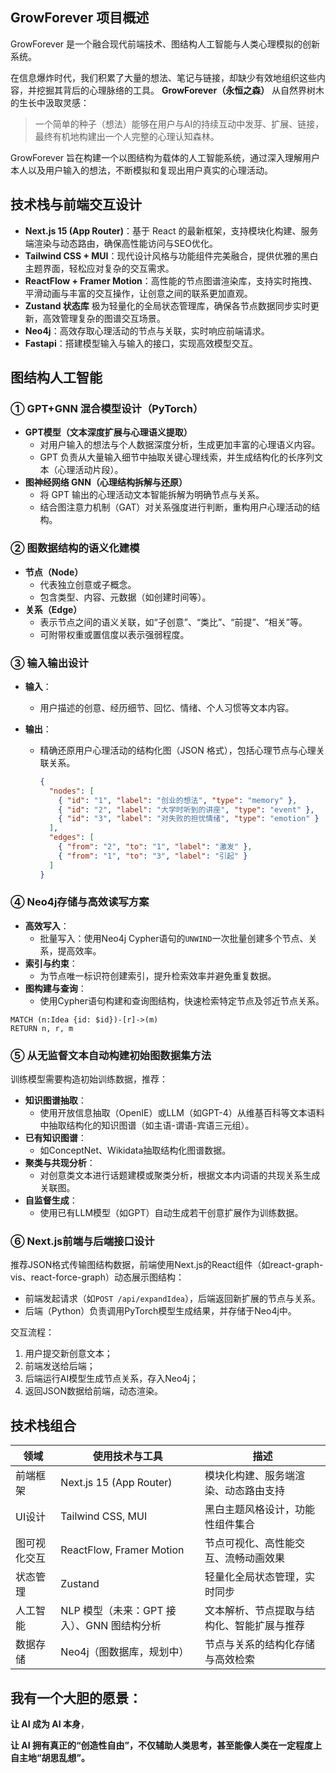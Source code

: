## GrowForever 项目概述
GrowForever 是一个融合现代前端技术、图结构人工智能与人类心理模拟的创新系统。

在信息爆炸时代，我们积累了大量的想法、笔记与链接，却缺少有效地组织这些内容，并挖掘其背后的心理脉络的工具。
 **GrowForever（永恒之森）** 从自然界树木的生长中汲取灵感：

> 一个简单的种子（想法）能够在用户与AI的持续互动中发芽、扩展、链接，最终有机地构建出一个人完整的心理认知森林。

GrowForever 旨在构建一个以图结构为载体的人工智能系统，通过深入理解用户本人以及用户输入的想法，不断模拟和复现出用户真实的心理活动。


## 技术栈与前端交互设计

- **Next.js 15 (App Router)**：基于 React 的最新框架，支持模块化构建、服务端渲染与动态路由，确保高性能访问与SEO优化。
- **Tailwind CSS + MUI**：现代设计风格与功能组件完美融合，提供优雅的黑白主题界面，轻松应对复杂的交互需求。
- **ReactFlow + Framer Motion**：高性能的节点图谱渲染库，支持实时拖拽、平滑动画与丰富的交互操作，让创意之间的联系更加直观。
- **Zustand 状态库**
  极为轻量化的全局状态管理库，确保各节点数据同步实时更新，高效管理复杂的图谱交互场景。
- **Neo4j**：高效存取心理活动的节点与关联，实时响应前端请求。
- **Fastapi**：搭建模型输入与输入的接口，实现高效模型交互。


## 图结构人工智能

### ① GPT+GNN 混合模型设计（PyTorch）

- **GPT模型（文本深度扩展与心理语义提取）**
  - 对用户输入的想法与个人数据深度分析，生成更加丰富的心理语义内容。
  - GPT 负责从大量输入细节中抽取关键心理线索，并生成结构化的长序列文本（心理活动片段）。
- **图神经网络 GNN（心理结构拆解与还原）**
  - 将 GPT 输出的心理活动文本智能拆解为明确节点与关系。
  - 结合图注意力机制（GAT）对关系强度进行判断，重构用户心理活动的结构。



### ② 图数据结构的语义化建模

- **节点（Node）**
  - 代表独立创意或子概念。
  - 包含类型、内容、元数据（如创建时间等）。
- **关系（Edge）**
  - 表示节点之间的语义关联，如“子创意”、“类比”、“前提”、“相关”等。
  - 可附带权重或置信度以表示强弱程度。



### ③ 输入输出设计

- **输入**：

  - 用户描述的创意、经历细节、回忆、情绪、个人习惯等文本内容。

- **输出**：

  - 精确还原用户心理活动的结构化图（JSON 格式），包括心理节点与心理关联关系。

    ```json
    {
      "nodes": [
        { "id": "1", "label": "创业的想法", "type": "memory" },
        { "id": "2", "label": "大学时听到的讲座", "type": "event" },
        { "id": "3", "label": "对失败的担忧情绪", "type": "emotion" }
      ],
      "edges": [
        { "from": "2", "to": "1", "label": "激发" },
        { "from": "1", "to": "3", "label": "引起" }
      ]
    }
    ```



### ④ Neo4j存储与高效读写方案

- **高效写入**：
  - 批量写入：使用Neo4j Cypher语句的`UNWIND`一次批量创建多个节点、关系，提高效率。
- **索引与约束**：
  - 为节点唯一标识符创建索引，提升检索效率并避免重复数据。
- **图构建与查询**：
  - 使用Cypher语句构建和查询图结构，快速检索特定节点及邻近节点关系。

```
MATCH (n:Idea {id: $id})-[r]->(m)
RETURN n, r, m
```



### ⑤ 从无监督文本自动构建初始图数据集方法

训练模型需要构造初始训练数据，推荐：

- **知识图谱抽取**：
  - 使用开放信息抽取（OpenIE）或LLM（如GPT-4）从维基百科等文本语料中抽取结构化的知识图谱（如主语-谓语-宾语三元组）。
- **已有知识图谱**：
  - 如ConceptNet、Wikidata抽取结构化图谱数据。
- **聚类与共现分析**：
  - 对创意类文本进行话题建模或聚类分析，根据文本内词语的共现关系生成关联图。
- **自监督生成**：
  - 使用已有LLM模型（如GPT）自动生成若干创意扩展作为训练数据。



### ⑥ Next.js前端与后端接口设计

推荐JSON格式传输图结构数据，前端使用Next.js的React组件（如react-graph-vis、react-force-graph）动态展示图结构：

- 前端发起请求（如`POST /api/expandIdea`），后端返回新扩展的节点与关系。
- 后端（Python）负责调用PyTorch模型生成结果，并存储于Neo4j中。

交互流程：

1. 用户提交新创意文本；
2. 前端发送给后端；
3. 后端运行AI模型生成节点关系，存入Neo4j；
4. 返回JSON数据给前端，动态渲染。

## 技术栈组合

| 领域         | 使用技术与工具                             | 描述                                       |
| ------------ | ------------------------------------------ | ------------------------------------------ |
| 前端框架     | Next.js 15 (App Router)                    | 模块化构建、服务端渲染、动态路由支持       |
| UI设计       | Tailwind CSS, MUI                          | 黑白主题风格设计，功能性组件集合           |
| 图可视化交互 | ReactFlow, Framer Motion                   | 节点可视化、高性能交互、流畅动画效果       |
| 状态管理     | Zustand                                    | 轻量化全局状态管理，实时同步               |
| 人工智能     | NLP 模型（未来：GPT 接入）、GNN 图结构分析 | 文本解析、节点提取与结构化、智能扩展与推荐 |
| 数据存储     | Neo4j（图数据库，规划中）                  | 节点与关系的结构化存储与高效检索           |

## 我有一个大胆的愿景：

**让 AI 成为 AI 本身**，

**让 AI 拥有真正的“创造性自由”，不仅辅助人类思考，甚至能像人类在一定程度上自主地“胡思乱想”。**
